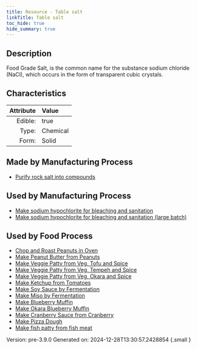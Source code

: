 ```yaml
---
title: Resource - Table salt
linkTitle: Table salt
toc_hide: true
hide_summary: true
---
```


## Description
&#10;&#9;&#9;Food Grade Salt, is the common name for the substance sodium chloride (NaCI), which occurs in the form of transparent cubic crystals. 

## Characteristics

| Attribute      | Value |
|--------:|:------|
|Edible:|true|
|Type:|Chemical|
|Form:|Solid|
 
## Made by Manufacturing Process

- [Purify rock salt into compounds](/docs/definitions/process/purify-rock-salt-into-compounds)

## Used by Manufacturing Process

- [Make sodium hypochlorite for bleaching and sanitation](/docs/definitions/process/make-sodium-hypochlorite-for-bleaching-and-sanitation)
- [Make sodium hypochlorite for bleaching and sanitation (large batch)](/docs/definitions/process/make-sodium-hypochlorite-for-bleaching-and-sanitation--large-batch-)


    
## Used by Food Process

- [Chop and Roast Peanuts in Oven](/docs/definitions/food/chop-and-roast-peanuts-in-oven)
- [Make Peanut Butter from Peanuts](/docs/definitions/food/make-peanut-butter-from-peanuts)
- [Make Veggie Patty from Veg, Tofu and Spice](/docs/definitions/food/make-veggie-patty-from-veg--tofu-and-spice)
- [Make Veggie Patty from Veg, Tempeh and Spice](/docs/definitions/food/make-veggie-patty-from-veg--tempeh-and-spice)
- [Make Veggie Patty from Veg, Okara and Spice](/docs/definitions/food/make-veggie-patty-from-veg--okara-and-spice)
- [Make Ketchup from Tomatoes](/docs/definitions/food/make-ketchup-from-tomatoes)
- [Make Soy Sauce by Fermentation](/docs/definitions/food/make-soy-sauce-by-fermentation)
- [Make Miso by Fermentation](/docs/definitions/food/make-miso-by-fermentation)
- [Make Blueberry Muffin](/docs/definitions/food/make-blueberry-muffin)
- [Make Okara Blueberry Muffin](/docs/definitions/food/make-okara-blueberry-muffin)
- [Make Cranberry Sauce from Cranberry](/docs/definitions/food/make-cranberry-sauce-from-cranberry)
- [Make Pizza Dough](/docs/definitions/food/make-pizza-dough)
- [Make fish patty from fish meat](/docs/definitions/food/make-fish-patty-from-fish-meat)


Version: pre-3.9.0 Generated on: 2024-12-28T13:30:57.2428854
{.small }
